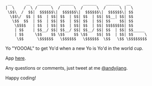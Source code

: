 ```
 __      __   ______    ______    ______    ______   __       
|  \    /  \ /      \  /      \  /      \  /      \ |  \      
 \$$\  /  $$|  $$$$$$\|  $$$$$$\|  $$$$$$\|  $$$$$$\| $$      
  \$$\/  $$ | $$  | $$| $$  | $$| $$  | $$| $$__| $$| $$      
   \$$  $$  | $$  | $$| $$  | $$| $$  | $$| $$    $$| $$      
    \$$$$   | $$  | $$| $$  | $$| $$  | $$| $$$$$$$$| $$      
    | $$    | $$__/ $$| $$__/ $$| $$__/ $$| $$  | $$| $$_____ 
    | $$     \$$    $$ \$$    $$ \$$    $$| $$  | $$| $$     \
     \$$      \$$$$$$   \$$$$$$   \$$$$$$  \$$   \$$ \$$$$$$$$
```

Yo "YOOOAL" to get Yo'd when a new Yo is Yo'd in the world cup.

App [here](http://yoooal.herokuapp.com).

Any questions or comments, just tweet at me [@andyjiang](http://www.twitter.com/andyjiang).

Happy coding!